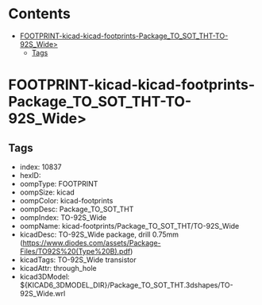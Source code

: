 



Contents
========

* [FOOTPRINT-kicad-kicad-footprints-Package_TO_SOT_THT-TO-92S_Wide>](#footprint-kicad-kicad-footprints-package_to_sot_tht-to-92s_wide)
	* [Tags](#tags)

# FOOTPRINT-kicad-kicad-footprints-Package_TO_SOT_THT-TO-92S_Wide>

## Tags

- index: 10837
- hexID: 
- oompType: FOOTPRINT
- oompSize: kicad
- oompColor: kicad-footprints
- oompDesc: Package_TO_SOT_THT
- oompIndex: TO-92S_Wide
- oompName: kicad-footprints/Package_TO_SOT_THT/TO-92S_Wide
- kicadDesc: TO-92S_Wide package, drill 0.75mm (https://www.diodes.com/assets/Package-Files/TO92S%20(Type%20B).pdf)
- kicadTags: TO-92S_Wide transistor
- kicadAttr: through_hole
- kicad3DModel: ${KICAD6_3DMODEL_DIR}/Package_TO_SOT_THT.3dshapes/TO-92S_Wide.wrl
